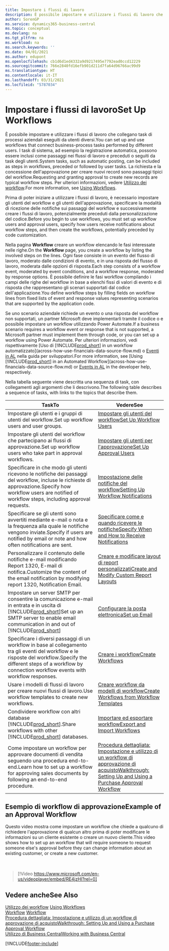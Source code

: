 ```yaml
---
title: Impostare i flussi di lavoro
description: È possibile impostare e utilizzare i flussi di lavoro che collegano task di processi aziendali eseguiti da utenti diversi. Scopri i differenti passaggi che devi eseguire.
author: SorenGP
ms.service: dynamics365-business-central
ms.topic: conceptual
ms.devlang: na
ms.tgt_pltfrm: na
ms.workload: na
ms.search.keywords: ''
ms.date: 04/01/2021
ms.author: edupont
ms.openlocfilehash: cb1d6d1ed4332a9d9217495e7792ead0ccd12229
ms.sourcegitcommit: 766e2840fd16efb901d211d7fa64d96766ac99d9
ms.translationtype: HT
ms.contentlocale: it-IT
ms.lasthandoff: 03/31/2021
ms.locfileid: "5787034"
---
```

# <a name="set-up-workflows"></a><span data-ttu-id="592f3-104">Impostare i flussi di lavoro</span><span class="sxs-lookup"><span data-stu-id="592f3-104">Set Up Workflows</span></span>

<span data-ttu-id="592f3-105">È possibile impostare e utilizzare i flussi di lavoro che collegano task di processi aziendali eseguiti da utenti diversi.</span><span class="sxs-lookup"><span data-stu-id="592f3-105">You can set up and use workflows that connect business-process tasks performed by different users.</span></span> <span data-ttu-id="592f3-106">I task di sistema, ad esempio la registrazione automatica, possono essere inclusi come passaggi nei flussi di lavoro e preceduti o seguiti da task degli utenti.</span><span class="sxs-lookup"><span data-stu-id="592f3-106">System tasks, such as automatic posting, can be included as steps in workflows, preceded or followed by user tasks.</span></span> <span data-ttu-id="592f3-107">La richiesta e la concessione dell'approvazione per creare nuovi record sono passaggi tipici del workflow.</span><span class="sxs-lookup"><span data-stu-id="592f3-107">Requesting and granting approval to create new records are typical workflow steps.</span></span> <span data-ttu-id="592f3-108">Per ulteriori informazioni, vedere [Utilizzo dei workflow](across-use-workflows.md).</span><span class="sxs-lookup"><span data-stu-id="592f3-108">For more information, see [Using Workflows](across-use-workflows.md).</span></span>  

 <span data-ttu-id="592f3-109">Prima di poter iniziare a utilizzare i flussi di lavoro, è necessario impostare gli utenti del workflow e gli utenti dell'approvazione, specificare la modalità di ricezione delle notifiche sui passaggi del workflow e successivamente creare i flussi di lavoro, potenzialmente preceduti dalla personalizzazione del codice.</span><span class="sxs-lookup"><span data-stu-id="592f3-109">Before you begin to use workflows, you must set up workflow users and approval users, specify how users receive notifications about workflow steps, and then create the workflows, potentially preceded by code customization.</span></span>  

 <span data-ttu-id="592f3-110">Nella pagina **Workflow** creare un workflow elencando le fasi interessate nelle righe.</span><span class="sxs-lookup"><span data-stu-id="592f3-110">On the **Workflow** page, you create a workflow by listing the involved steps on the lines.</span></span> <span data-ttu-id="592f3-111">Ogni fase consiste in un evento del flusso di lavoro, moderato dalle condizioni di evento, e in una risposta del flusso di lavoro, moderata dalle opzioni di risposta.</span><span class="sxs-lookup"><span data-stu-id="592f3-111">Each step consists of a workflow event, moderated by event conditions, and a workflow response, moderated by response options.</span></span> <span data-ttu-id="592f3-112">È possibile definire le fasi workflow compilando i campi delle righe del workflow in base a elenchi fissi di valori di evento e di risposta che rappresentano gli scenari supportati dal codice dell'applicazione.</span><span class="sxs-lookup"><span data-stu-id="592f3-112">You define workflow steps by filling fields on workflow lines from fixed lists of event and response values representing scenarios that are supported by the application code.</span></span>  

 <span data-ttu-id="592f3-113">Se uno scenario aziendale richiede un evento o una risposta del workflow non supportati, un partner Microsoft deve implementarli tramite il codice o e possibile impostare un workflow utilizzando Power Automate.</span><span class="sxs-lookup"><span data-stu-id="592f3-113">If a business scenario requires a workflow event or response that is not supported, a Microsoft partner must implement them through code, or you can set up a workflow using Power Automate.</span></span> <span data-ttu-id="592f3-114">Per ulteriori informazioni, vedi rispettivamente [Uso di [!INCLUDE[prod_short](includes/prod_short.md)] in un workflow automatizzato](across-how-use-financials-data-source-flow.md) o [Eventi in AL](/dynamics365/business-central/dev-itpro/developer/devenv-events-in-al) nella guida per sviluppatori.</span><span class="sxs-lookup"><span data-stu-id="592f3-114">For more information, see [Using [!INCLUDE[prod_short](includes/prod_short.md)] in an Automated Workflow](across-how-use-financials-data-source-flow.md) or [Events in AL](/dynamics365/business-central/dev-itpro/developer/devenv-events-in-al) in the developer help, respectively.</span></span>

 <span data-ttu-id="592f3-115">Nella tabella seguente viene descritta una sequenza di task, con collegamenti agli argomenti che li descrivono.</span><span class="sxs-lookup"><span data-stu-id="592f3-115">The following table describes a sequence of tasks, with links to the topics that describe them.</span></span>  

|<span data-ttu-id="592f3-116">**Task**</span><span class="sxs-lookup"><span data-stu-id="592f3-116">**To**</span></span>|<span data-ttu-id="592f3-117">**Vedere**</span><span class="sxs-lookup"><span data-stu-id="592f3-117">**See**</span></span>|  
|------------|-------------|  
|<span data-ttu-id="592f3-118">Impostare gli utenti e i gruppi di utenti del workflow.</span><span class="sxs-lookup"><span data-stu-id="592f3-118">Set up workflow users and user groups.</span></span>|[<span data-ttu-id="592f3-119">Impostare gli utenti del workflow</span><span class="sxs-lookup"><span data-stu-id="592f3-119">Set Up Workflow Users</span></span>](across-how-to-set-up-workflow-users.md)|  
|<span data-ttu-id="592f3-120">Impostare gli utenti del workflow che partecipano ai flussi di approvazione.</span><span class="sxs-lookup"><span data-stu-id="592f3-120">Set up workflow users who take part in approval workflows.</span></span>|[<span data-ttu-id="592f3-121">Impostare gli utenti per l'approvazione</span><span class="sxs-lookup"><span data-stu-id="592f3-121">Set Up Approval Users</span></span>](across-how-to-set-up-approval-users.md)|  
|<span data-ttu-id="592f3-122">Specificare in che modo gli utenti ricevono le notifiche dei passaggi del workflow, incluse le richieste di approvazione.</span><span class="sxs-lookup"><span data-stu-id="592f3-122">Specify how workflow users are notified of workflow steps, including approval requests.</span></span>|[<span data-ttu-id="592f3-123">Impostazione delle notifiche del workflow</span><span class="sxs-lookup"><span data-stu-id="592f3-123">Setting Up Workflow Notifications</span></span>](across-setting-up-workflow-notifications.md)|  
|<span data-ttu-id="592f3-124">Specificare se gli utenti sono avvertiti mediante e-mail o nota e la frequenza alla quale le notifiche vengono inviate.</span><span class="sxs-lookup"><span data-stu-id="592f3-124">Specify if users are notified by email or note and how often notifications are sent.</span></span>|[<span data-ttu-id="592f3-125">Specificare come e quando ricevere le notifiche</span><span class="sxs-lookup"><span data-stu-id="592f3-125">Specify When and How to Receive Notifications</span></span>](across-how-to-specify-when-and-how-to-receive-notifications.md)|  
|<span data-ttu-id="592f3-126">Personalizzare il contenuto delle notifiche e-mail modificando Report 1320, E-mail di notifica.</span><span class="sxs-lookup"><span data-stu-id="592f3-126">Customize the content of the email notification by modifying report 1320, Notification Email.</span></span>|[<span data-ttu-id="592f3-127">Creare e modificare layout di report personalizzati</span><span class="sxs-lookup"><span data-stu-id="592f3-127">Create and Modify Custom Report Layouts</span></span>](ui-how-create-custom-report-layout.md)|  
|<span data-ttu-id="592f3-128">Impostare un server SMTP per consentire la comunicazione e-mail in entrata e in uscita di [!INCLUDE[prod_short](includes/prod_short.md)]</span><span class="sxs-lookup"><span data-stu-id="592f3-128">Set up an SMTP server to enable email communication in and out of [!INCLUDE[prod_short](includes/prod_short.md)]</span></span>|[<span data-ttu-id="592f3-129">Configurare la posta elettronica</span><span class="sxs-lookup"><span data-stu-id="592f3-129">Set up Email</span></span>](admin-how-setup-email.md)|
|<span data-ttu-id="592f3-130">Specificare i diversi passaggi di un workflow in base al collegamento tra gli eventi del workflow e le risposte del workflow.</span><span class="sxs-lookup"><span data-stu-id="592f3-130">Specify the different steps of a workflow by connection workflow events with workflow responses.</span></span>|[<span data-ttu-id="592f3-131">Creare i workflow</span><span class="sxs-lookup"><span data-stu-id="592f3-131">Create Workflows</span></span>](across-how-to-create-workflows.md)|  
|<span data-ttu-id="592f3-132">Usare i modelli di flussi di lavoro per creare nuovi flussi di lavoro.</span><span class="sxs-lookup"><span data-stu-id="592f3-132">Use workflow templates to create new workflows.</span></span>|[<span data-ttu-id="592f3-133">Creare workflow da modelli di workflow</span><span class="sxs-lookup"><span data-stu-id="592f3-133">Create Workflows from Workflow Templates</span></span>](across-how-to-create-workflows-from-workflow-templates.md)|  
|<span data-ttu-id="592f3-134">Condividere workflow con altri database [!INCLUDE[prod_short](includes/prod_short.md)].</span><span class="sxs-lookup"><span data-stu-id="592f3-134">Share workflows with other [!INCLUDE[prod_short](includes/prod_short.md)] databases.</span></span>|[<span data-ttu-id="592f3-135">Importare ed esportare workflow</span><span class="sxs-lookup"><span data-stu-id="592f3-135">Export and Import Workflows</span></span>](across-how-to-export-and-import-workflows.md)|  
|<span data-ttu-id="592f3-136">Come impostare un workflow per approvare documenti di vendita seguendo una procedura end-to-end.</span><span class="sxs-lookup"><span data-stu-id="592f3-136">Learn how to set up a workflow for approving sales documents by following an end-to-end procedure.</span></span>|[<span data-ttu-id="592f3-137">Procedura dettagliata: Impostazione e utilizzo di un workflow di approvazione di acquisto</span><span class="sxs-lookup"><span data-stu-id="592f3-137">Walkthrough: Setting Up and Using a Purchase Approval Workflow</span></span>](walkthrough-setting-up-and-using-a-purchase-approval-workflow.md)|  

## <a name="example-of-an-approval-workflow"></a><span data-ttu-id="592f3-138">Esempio di workflow di approvazione</span><span class="sxs-lookup"><span data-stu-id="592f3-138">Example of an Approval Workflow</span></span>
<span data-ttu-id="592f3-139">Questo video mostra come impostare un workflow che chiede a qualcuno di richiedere l'approvazione di qualcun altro prima di poter modificare le informazioni su un cliente esistente o creare un nuovo cliente.</span><span class="sxs-lookup"><span data-stu-id="592f3-139">This video shows how to set up an workflow that will require someone to request someone else's approval before they can change information about an existing customer, or create a new customer.</span></span>  
<br><br>  

> [!Video https://www.microsoft.com/en-us/videoplayer/embed/RE4jzHI?rel=0]

## <a name="see-also"></a><span data-ttu-id="592f3-140">Vedere anche</span><span class="sxs-lookup"><span data-stu-id="592f3-140">See Also</span></span>  
 <span data-ttu-id="592f3-141">[Utilizzo dei workflow](across-use-workflows.md) </span><span class="sxs-lookup"><span data-stu-id="592f3-141">[Using Workflows](across-use-workflows.md) </span></span>  
 <span data-ttu-id="592f3-142">[Workflow](across-workflow.md) </span><span class="sxs-lookup"><span data-stu-id="592f3-142">[Workflow](across-workflow.md) </span></span>  
 [<span data-ttu-id="592f3-143">Procedura dettagliata: Impostazione e utilizzo di un workflow di approvazione di acquisto</span><span class="sxs-lookup"><span data-stu-id="592f3-143">Walkthrough: Setting Up and Using a Purchase Approval Workflow</span></span>](walkthrough-setting-up-and-using-a-purchase-approval-workflow.md)  
 [<span data-ttu-id="592f3-144">Utilizzo di Business Central</span><span class="sxs-lookup"><span data-stu-id="592f3-144">Working with Business Central</span></span>](ui-work-product.md)


[!INCLUDE[footer-include](includes/footer-banner.md)]
